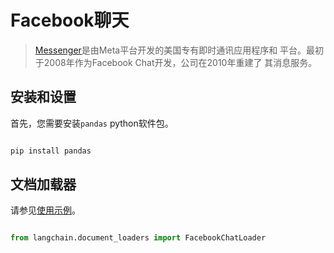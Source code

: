 # Facebook聊天


>[Messenger](https://en.wikipedia.org/wiki/Messenger_(software))是由Meta平台开发的美国专有即时通讯应用程序和
>平台。最初于2008年作为Facebook Chat开发，公司在2010年重建了
>其消息服务。


## 安装和设置


首先，您需要安装`pandas` python软件包。


```bash

pip install pandas

```



## 文档加载器


请参见[使用示例](../modules/indexes/document_loaders/examples/facebook_chat.ipynb)。


```python

from langchain.document_loaders import FacebookChatLoader

```

